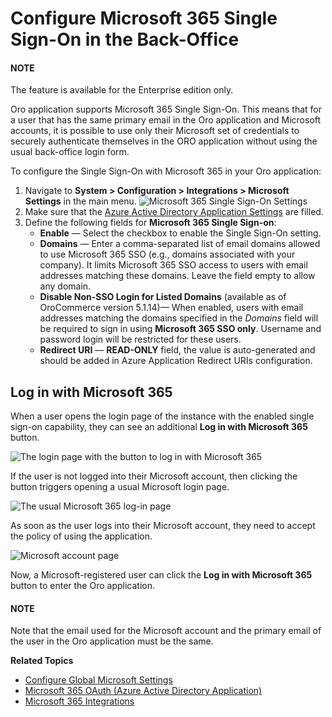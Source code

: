 <a id="user-guide-integrations-microsoft-single-sign-on"></a>

# Configure Microsoft 365 Single Sign-On in the Back-Office

#### NOTE
The feature is available for the Enterprise edition only.

Oro application supports Microsoft 365 Single Sign-On. This means that for a user that has the same primary email
in the Oro application and Microsoft accounts, it is possible to use only their Microsoft set of credentials to
securely authenticate themselves in the ORO application without using the usual back-office login form.

To configure the Single Sign-On with Microsoft 365 in your Oro application:

1. Navigate to **System > Configuration > Integrations > Microsoft Settings** in the main menu.
   ![Microsoft 365 Single Sign-On Settings](user/img/system/config_system/microsoft-single-sign-on.png)
2. Make sure that the [Azure Active Directory Application Settings](microsoft-oauth-azure.md#user-guide-integrations-azure-oauth) are filled.
3. Define the following fields for **Microsoft 365 Single Sign-on**:
   * **Enable** — Select the checkbox to enable the Single Sign-On setting.
   * **Domains** — Enter a comma-separated list of email domains allowed to use Microsoft 365 SSO (e.g., domains associated with your company). It limits Microsoft 365 SSO access to users with email addresses matching these domains. Leave the field empty to allow any domain.
   * **Disable Non-SSO Login for Listed Domains** (available as of OroCommerce version 5.1.14)— When enabled, users with email addresses matching the domains specified in the *Domains* field will be required to sign in using **Microsoft 365 SSO only**. Username and password login will be restricted for these users.
   * **Redirect URI** — **READ-ONLY** field, the value is auto-generated and should be added in Azure Application Redirect URIs configuration.

## Log in with Microsoft 365

When a user opens the login page of the instance with the enabled single sign-on capability, they can see an additional **Log in with Microsoft 365** button.

![The login page with the button to log in with Microsoft 365](user/img/microsoft/log_in_with_microsoft_365.jpg)

If the user is not logged into their Microsoft account, then clicking the button triggers opening a usual Microsoft login page.

![The usual Microsoft 365 log-in page](user/img/microsoft/usual_microsoft_365_login_page.jpg)

As soon as the user logs into their Microsoft account, they need to accept the policy of using the application.

![Microsoft account page](user/img/microsoft/microsoft_connection.jpg)

Now, a Microsoft-registered user can click the **Log in with Microsoft 365** button to enter the Oro application.

#### NOTE
Note that the email used for the Microsoft account and the primary email of the user in the Oro application must be the same.

**Related Topics**

* [Configure Global Microsoft Settings](index.md#configuration-integrations-microsoft)
* [Microsoft 365 OAuth (Azure Active Directory Application)](microsoft-oauth-azure.md#user-guide-integrations-azure-oauth)
* [Microsoft 365 Integrations](microsoft-365-integrations.md#user-guide-integrations-microsoft)
